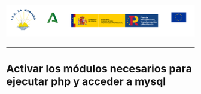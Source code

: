 <p style="text-aling:center;height:100px"><img src="/md/res/_banner.svg"></p>

---

# Activar los módulos necesarios para ejecutar php y acceder a mysql
